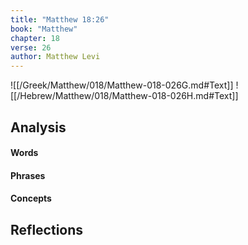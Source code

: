 ```yaml
---
title: "Matthew 18:26"
book: "Matthew"
chapter: 18
verse: 26
author: Matthew Levi
---
```

![[/Greek/Matthew/018/Matthew-018-026G.md#Text]]
![[/Hebrew/Matthew/018/Matthew-018-026H.md#Text]]

## Analysis

#### Words

#### Phrases

#### Concepts

## Reflections
